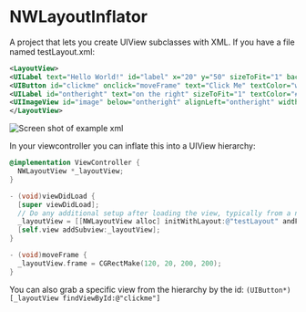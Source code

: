 # NWLayoutInflator

A project that lets you create UIView subclasses with XML. If you have a file named testLayout.xml:

```xml
<LayoutView>
<UILabel text="Hello World!" id="label" x="20" y="50" sizeToFit="1" backgroundColor="#FFE0A0" />
<UIButton id="clickme" onclick="moveFrame" text="Click Me" textColor="white" cornerRadius="5" below="label" alignLeft="label" sizeToFit="1" backgroundColor="#40FF0000" marginTop="5" borderColor="black" borderWidth="1" />
<UILabel id="ontheright" text="on the right" sizeToFit="1" textColor="#D030A0" toRightOf="clickme" alignTop="clickme" marginLeft="10" />
<UIImageView id="image" below="ontheright" alignLeft="ontheright" width="50" height="50" imageNamed="camera_button_blue" />
</LayoutView>
```

![Screen shot of example xml](https://github.com/nickwah/NWLayoutInflator/testLayoutExample.png)

In your viewcontroller you can inflate this into a UIView hierarchy:

```objective-c
@implementation ViewController {
  NWLayoutView *_layoutView;
}

- (void)viewDidLoad {
  [super viewDidLoad];
  // Do any additional setup after loading the view, typically from a nib.
  _layoutView = [[NWLayoutView alloc] initWithLayout:@"testLayout" andFrame:self.view.bounds andDelegate:self];
  [self.view addSubview:_layoutView];
}

- (void)moveFrame {
  _layoutView.frame = CGRectMake(120, 20, 200, 200);
}
```

You can also grab a specific view from the hierarchy by the id: `(UIButton*)[_layoutView findViewById:@"clickme"]`

